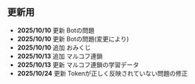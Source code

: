 ## 更新用
* **2025/10/10** 更新 Botの問題
* **2025/10/10** 更新 Botの問題(変更により)
* **2025/10/10** 追加 おみくじ
* **2025/10/13** 追加 マルコフ連鎖
* **2025/10/13** 更新 マルコフ連鎖の学習データ
* **2025/10/24** 更新 Tokenが正しく反映されていない問題の修正
